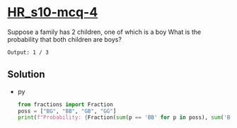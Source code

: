 # [HR_s10-mcq-4](https://www.hackerrank.com/challenges/s10-mcq-4)

Suppose a family has 2 children, one of which is a boy
What is the probability that both children are boys?

```txt
Output: 1 / 3
```

## Solution

* py

  ```py
  from fractions import Fraction
  poss = ["BG", "BB", "GB", "GG"]
  print(f"Probability: {Fraction(sum(p == 'BB' for p in poss), sum('B' in p for p in poss))}")
  ```
